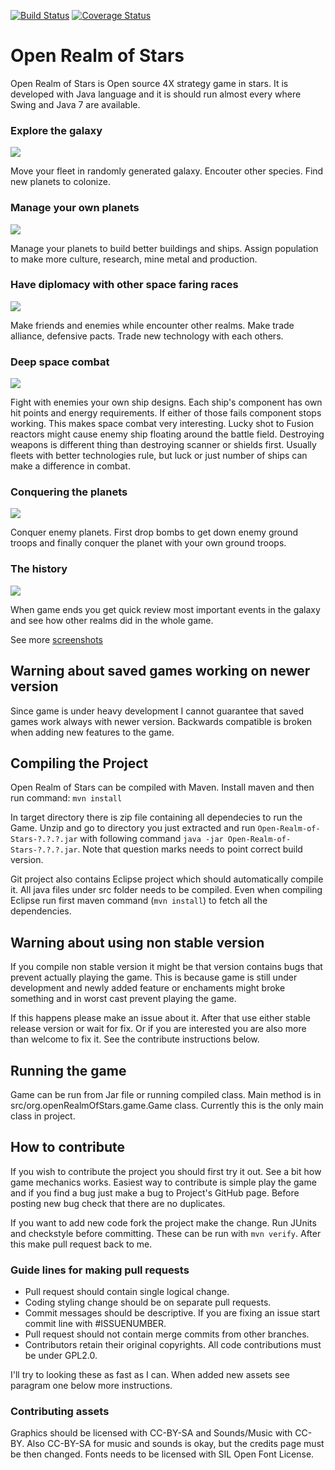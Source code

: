[![Build Status](https://travis-ci.org/tuomount/Open-Realms-of-Stars.svg?branch=master)](https://travis-ci.org/tuomount/Open-Realms-of-Stars)
[![Coverage Status](https://coveralls.io/repos/github/tuomount/Open-Realms-of-Stars/badge.svg?branch=master)](https://coveralls.io/github/tuomount/Open-Realms-of-Stars?branch=master)

# Open Realm of Stars


Open Realm of Stars is Open source 4X strategy game in stars. It is developed 
with Java language and it is should run almost every where Swing and Java 7 are 
available.

### Explore the galaxy
![](https://github.com/tuomount/Open-Realms-of-Stars/raw/master/ArtModification/screenshots/starmap.png)

Move your fleet in randomly generated galaxy. Encouter other species. Find new planets to colonize.

### Manage your own planets
![](https://github.com/tuomount/Open-Realms-of-Stars/raw/master/ArtModification/screenshots/planet.png)

Manage your planets to build better buildings and ships. Assign population to make more culture, research,
mine metal and production.

### Have diplomacy with other space faring races
![](https://github.com/tuomount/Open-Realms-of-Stars/raw/master/ArtModification/screenshots/diplomacy.png)

Make friends and enemies while encounter other realms. Make trade alliance, defensive pacts. Trade new
technology with each others.

### Deep space combat
![](https://github.com/tuomount/Open-Realms-of-Stars/raw/master/ArtModification/screenshots/combat.png)

Fight with enemies your own ship designs. Each ship's component has own hit points and energy
requirements. If either of those fails component stops working. This makes space combat very interesting.
Lucky shot to Fusion reactors might cause enemy ship floating around the battle field.
Destroying weapons is different thing than destroying scanner or shields first. Usually fleets with better
technologies rule, but luck or just number of ships can make a difference in combat.

### Conquering the planets
![](https://github.com/tuomount/Open-Realms-of-Stars/raw/master/ArtModification/screenshots/bombing.png)

Conquer enemy planets. First drop bombs to get down enemy ground troops and finally conquer the planet
with your own ground troops.

### The history
![](https://github.com/tuomount/Open-Realms-of-Stars/raw/master/ArtModification/screenshots/history.png)

When game ends you get quick review most important events in the galaxy and see how other realms did
in the whole game.

See more [screenshots](https://github.com/tuomount/Open-Realms-of-Stars/tree/master/ArtModification/screenshots)

## Warning about saved games working on newer version

Since game is under heavy development I cannot guarantee that
saved games work always with newer version. Backwards compatible is
broken when adding new features to the game.

## Compiling the Project

Open Realm of Stars can be compiled with Maven.
Install maven and then run command:
``mvn install``

In target directory there is zip file containing all dependecies to run the Game.
Unzip and go to directory you just extracted and run ``Open-Realm-of-Stars-?.?.?.jar``
with following command ``java -jar Open-Realm-of-Stars-?.?.?.jar``. Note that question
marks needs to point correct build version.

Git project also contains Eclipse project which should automatically compile it.
All java files under src folder needs to be compiled. Even when compiling Eclipse
run first maven command (``mvn install``) to fetch all the dependencies.

## Warning about using non stable version

If you compile non stable version it might be that version contains bugs that prevent
actually playing the game. This is because game is still under development and newly added
feature or enchaments might broke something and in worst cast prevent playing the game.

If this happens please make an issue about it. After that use either stable release version
or wait for fix. Or if you are interested you are also more than welcome to fix it.
See the contribute instructions below.

## Running the game

Game can be run from Jar file or running compiled class.
Main method is in src/org.openRealmOfStars.game.Game class. Currently this
is the only main class in project.

## How to contribute

If you wish to contribute the project you should first try it out. See a bit
how game mechanics works. Easiest way to contribute is simple play the game
and if you find a bug just make a bug to Project's GitHub page. Before posting
new bug check that there are no duplicates.

If you want to add new code fork the project make the change. Run JUnits and 
checkstyle before committing. These can be run with ``mvn verify``. After this make
pull request back to me.

### Guide lines for making pull requests

 * Pull request should contain single logical change. 
 * Coding styling change should be on separate pull requests.
 * Commit messages should be descriptive. If you are fixing an issue start commit line with #ISSUENUMBER.
 * Pull request should not contain merge commits from other branches.
 * Contributors retain their original copyrights. All code contributions must be under GPL2.0.
 
I'll try to looking these as fast as I can. When
added new assets see paragram one below more instructions. 

### Contributing assets

Graphics should be licensed with CC-BY-SA and Sounds/Music with CC-BY. Also CC-BY-SA
for music and sounds is okay, but the credits page must be then changed.
Fonts needs to be licensed with SIL Open Font License.

